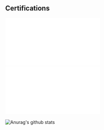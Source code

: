 
## Certifications
[![Google Cloud Certified Professional Cloud Architect](./images/pca.pdf)](https://www.credential.net/b46d0a29-e1b0-4fd3-b3df-f3ea89446eb5) &emsp;
[![Google Cloud Certified Associate Cloud Engineer](./images/ace.pdf)](https://www.credential.net/7ae15f5d-8321-490c-b996-ce527776db87) &emsp;

![Anurag's github stats](https://github-readme-stats.vercel.app/api?username=vincentmenzel&theme=blueberry&show_icons=true)
